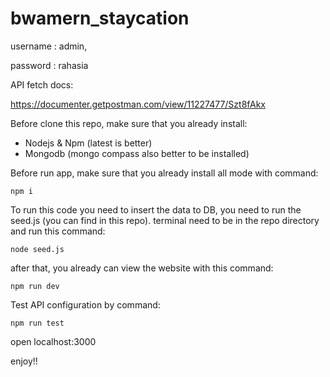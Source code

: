 # bwamern_staycation

username : admin,

password : rahasia

API fetch docs:

https://documenter.getpostman.com/view/11227477/Szt8fAkx

Before clone this repo, make sure that you already install:

- Nodejs & Npm (latest is better)
- Mongodb (mongo compass also better to be installed)

Before run app, make sure that you already install all mode with command:

`npm i`

To run this code you need to insert the data to DB, you need to run the seed.js (you can find in this repo).
terminal need to be in the repo directory and run this command:

`node seed.js`

after that, you already can view the website with this command:

`npm run dev`

Test API configuration by command:

`npm run test`

open localhost:3000

enjoy!!
